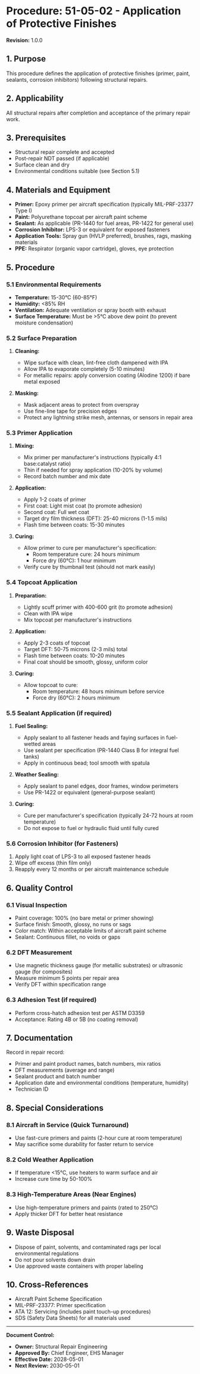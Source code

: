 # Procedure: 51-05-02 - Application of Protective Finishes
**Revision:** 1.0.0

## 1. Purpose
This procedure defines the application of protective finishes (primer, paint, sealants, corrosion inhibitors) following structural repairs.

## 2. Applicability
All structural repairs after completion and acceptance of the primary repair work.

## 3. Prerequisites
- Structural repair complete and accepted
- Post-repair NDT passed (if applicable)
- Surface clean and dry
- Environmental conditions suitable (see Section 5.1)

## 4. Materials and Equipment
- **Primer:** Epoxy primer per aircraft specification (typically MIL-PRF-23377 Type I)
- **Paint:** Polyurethane topcoat per aircraft paint scheme
- **Sealant:** As applicable (PR-1440 for fuel areas, PR-1422 for general use)
- **Corrosion Inhibitor:** LPS-3 or equivalent for exposed fasteners
- **Application Tools:** Spray gun (HVLP preferred), brushes, rags, masking materials
- **PPE:** Respirator (organic vapor cartridge), gloves, eye protection

## 5. Procedure

### 5.1 Environmental Requirements
- **Temperature:** 15-30°C (60-85°F)
- **Humidity:** <85% RH
- **Ventilation:** Adequate ventilation or spray booth with exhaust
- **Surface Temperature:** Must be >5°C above dew point (to prevent moisture condensation)

### 5.2 Surface Preparation
1. **Cleaning:**
   - Wipe surface with clean, lint-free cloth dampened with IPA
   - Allow IPA to evaporate completely (5-10 minutes)
   - For metallic repairs: apply conversion coating (Alodine 1200) if bare metal exposed

2. **Masking:**
   - Mask adjacent areas to protect from overspray
   - Use fine-line tape for precision edges
   - Protect any lightning strike mesh, antennas, or sensors in repair area

### 5.3 Primer Application
1. **Mixing:**
   - Mix primer per manufacturer's instructions (typically 4:1 base:catalyst ratio)
   - Thin if needed for spray application (10-20% by volume)
   - Record batch number and mix date

2. **Application:**
   - Apply 1-2 coats of primer
   - First coat: Light mist coat (to promote adhesion)
   - Second coat: Full wet coat
   - Target dry film thickness (DFT): 25-40 microns (1-1.5 mils)
   - Flash time between coats: 15-30 minutes

3. **Curing:**
   - Allow primer to cure per manufacturer's specification:
     - Room temperature cure: 24 hours minimum
     - Force dry (60°C): 1 hour minimum
   - Verify cure by thumbnail test (should not mark easily)

### 5.4 Topcoat Application
1. **Preparation:**
   - Lightly scuff primer with 400-600 grit (to promote adhesion)
   - Clean with IPA wipe
   - Mix topcoat per manufacturer's instructions

2. **Application:**
   - Apply 2-3 coats of topcoat
   - Target DFT: 50-75 microns (2-3 mils) total
   - Flash time between coats: 10-20 minutes
   - Final coat should be smooth, glossy, uniform color

3. **Curing:**
   - Allow topcoat to cure:
     - Room temperature: 48 hours minimum before service
     - Force dry (60°C): 2 hours minimum

### 5.5 Sealant Application (if required)
1. **Fuel Sealing:**
   - Apply sealant to all fastener heads and faying surfaces in fuel-wetted areas
   - Use sealant per specification (PR-1440 Class B for integral fuel tanks)
   - Apply in continuous bead; tool smooth with spatula

2. **Weather Sealing:**
   - Apply sealant to panel edges, door frames, window perimeters
   - Use PR-1422 or equivalent (general-purpose sealant)

3. **Curing:**
   - Cure per manufacturer's specification (typically 24-72 hours at room temperature)
   - Do not expose to fuel or hydraulic fluid until fully cured

### 5.6 Corrosion Inhibitor (for Fasteners)
1. Apply light coat of LPS-3 to all exposed fastener heads
2. Wipe off excess (thin film only)
3. Reapply every 12 months or per aircraft maintenance schedule

## 6. Quality Control

### 6.1 Visual Inspection
- Paint coverage: 100% (no bare metal or primer showing)
- Surface finish: Smooth, glossy, no runs or sags
- Color match: Within acceptable limits of aircraft paint scheme
- Sealant: Continuous fillet, no voids or gaps

### 6.2 DFT Measurement
- Use magnetic thickness gauge (for metallic substrates) or ultrasonic gauge (for composites)
- Measure minimum 5 points per repair area
- Verify DFT within specification range

### 6.3 Adhesion Test (if required)
- Perform cross-hatch adhesion test per ASTM D3359
- Acceptance: Rating 4B or 5B (no coating removal)

## 7. Documentation
Record in repair record:
- Primer and paint product names, batch numbers, mix ratios
- DFT measurements (average and range)
- Sealant product and batch number
- Application date and environmental conditions (temperature, humidity)
- Technician ID

## 8. Special Considerations

### 8.1 Aircraft in Service (Quick Turnaround)
- Use fast-cure primers and paints (2-hour cure at room temperature)
- May sacrifice some durability for faster return to service

### 8.2 Cold Weather Application
- If temperature <15°C, use heaters to warm surface and air
- Increase cure time by 50-100%

### 8.3 High-Temperature Areas (Near Engines)
- Use high-temperature primers and paints (rated to 250°C)
- Apply thicker DFT for better heat resistance

## 9. Waste Disposal
- Dispose of paint, solvents, and contaminated rags per local environmental regulations
- Do not pour solvents down drain
- Use approved waste containers with proper labeling

## 10. Cross-References
- Aircraft Paint Scheme Specification
- MIL-PRF-23377: Primer specification
- ATA 12: Servicing (includes paint touch-up procedures)
- SDS (Safety Data Sheets) for all materials used

---
**Document Control:**
- **Owner:** Structural Repair Engineering
- **Approved By:** Chief Engineer, EHS Manager
- **Effective Date:** 2028-05-01
- **Next Review:** 2030-05-01
